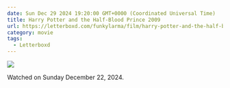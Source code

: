 ```yaml
---
date: Sun Dec 29 2024 19:20:00 GMT+0000 (Coordinated Universal Time)
title: Harry Potter and the Half-Blood Prince 2009
url: https://letterboxd.com/funkylarma/film/harry-potter-and-the-half-blood-prince/
category: movie
tags:
  - Letterboxd
---
```


![](https://a.ltrbxd.com/resized/film-poster/5/1/3/8/5/51385-harry-potter-and-the-half-blood-prince-0-600-0-900-crop.jpg?v=789e7859c8)

Watched on Sunday December 22, 2024.
